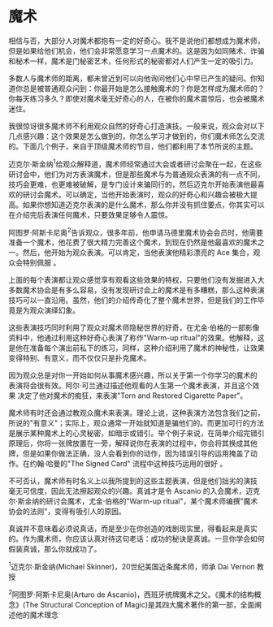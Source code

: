 # 魔术

相信与否，大部分人对魔术都抱有一定的好奇心。我不是说他们都想成为魔术师，但是如果给他们机会，他们会非常愿意学习一点魔术的。这是因为如同赌术、诈骗和秘术一样，魔术是门秘密艺术，任何形式的秘密都对人们产生一定的吸引力。

多数人与魔术师的距离，都未曾近到可以向他询问他们心中早已产生的疑问。你知道你总是被普通观众问到：你最开始是怎么接触魔术的？你是怎样成为魔术师的？你每天练习多久？即使对魔术毫无好奇心的人，在被你的魔术震惊后，也会被魔术迷住。

我很惊讶很多魔术师不利用观众自然的好奇心打造演技。一般来说，观众会对以下几点感兴趣：这个效果是怎么做到的，你怎么学习才做到的，你们魔术师怎么交流的。下面几个例子，来自于顶级魔术师的节目，他们都利用了本节所说的主题。

迈克尔·斯金纳<sup>1</sup>给观众解释道，魔术师经常通过大会或者研讨会聚在一起，在这些研讨会中，他们为对方表演魔术，但是那些魔术与为普通观众表演的有一点不同，技巧会更难，也更难被破解，是专门设计来骗同行的，然后迈克尔开始表演他最喜欢的研讨会魔术。可以确定，当他开始表演时，观众的好奇心和兴趣会被极大提高。如果你想知道迈克尔表演的是什么魔术，那么你并没有抓住要点，你其实可以在介绍完后表演任何魔术，只要效果足够令人震惊。

阿图罗·阿斯卡尼奥<sup>2</sup>告诉观众，很多年前，他申请马德里魔术协会会员时，他需要准备一个魔术，他花费了很大精力完善这个魔术，到现在仍然是他最喜欢的魔术之一。然后，他开始为观众表演。可以肯定，当他表演他精彩漂亮的 Ace 集合，观众会特别佩服 。

上面的每个表演都让观众感觉享有观看这些效果的特权，只要他们没有发掘进入大多数魔术协会是有多么容易，没有发现研讨会上的魔术是有多糟糕，那么这种表演技巧可以一直沿用。虽然，他们的介绍传奇化了整个魔术世界，但是我们的工作毕竟是为观众演绎幻象。

这些表演技巧同时利用了观众对魔术师隐秘世界的好奇，在尤金·伯格的一部影像资料中，他通过利用这种好奇心表演了称作"Warm-up ritual"的效果。他解释，这是他在准备每个演出前私下的练习，同样，这种介绍利用了魔术的神秘性，让效果变得特别、有意义，而不仅仅只是扑克魔术。

因为观众总是对你一开始如何从事魔术感兴趣，所以关于第一个你学习的魔术的 表演将会很有效。阿尔·可兰通过描述他观看的人生第一个魔术表演，并且这个效果 决定了他对魔术的痴狂，来表演"Torn and Restored Cigarette Paper"。

魔术师有时还会通过教观众魔术来表演。理论上说，这种表演方法包含我们之前，所说的"有意义"；实际上，观众通常一开始就知道是骗他们的。而更加可行的方法是展示某种魔术上的心灵秘密，如暗示或错引。举个例子来说，在简单介绍完错引原理后，你将一张牌放置在一旁，解释说你在表演的过程中，你会将其换成其他牌，但是如果你做法正确，没人会看到你的动作，因为错误引导的运用掩盖了动作。在约翰·哈曼的"The Signed Card" 流程中这种技巧运用的很好 。

不可否认，魔术师有时名义上以我所提到的这些主题表演，但是他们拙劣的演技 毫无可信度，因此无法擦起观众的兴趣。真诚才是令 Ascanio 的入会魔术，迈克尔·斯金纳的研讨会魔术，尤金·伯格的"Warm-up ritual"，某个魔术师编撰"魔术协会的法则"，变得有吸引人的原因。

真诚并不意味着必须说真话，而是至少在你创造的戏剧现实里，得看起来是真实的。作为魔术师，你应该认真对待这句老话：成功的秘诀是真诚。一旦你学会如何假装真诚，那么你就成功了。

<sup>1</sup>迈克尔·斯金纳(Michael Skinner)，20世纪美国近条魔术师，师承 Dai Vernon 教授

<sup>2</sup>阿图罗·阿斯卡尼奥(Arturo de Ascanio)，西班牙统牌魔术之父。《魔术的结构概念》(The Structural Conception of Magic)是其四大魔术著作的第一部，全面阐述他的魔术理念